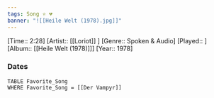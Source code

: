 ```yaml
---
tags: Song ⭐ 💔
banner: "![[Heile Welt (1978).jpg]]"
---
```

[Time:: 2:28]
[Artist:: [[Loriot]] ]
[Genre:: Spoken & Audio]
[Played:: ]
[Album:: [[Heile Welt (1978)]]]
[Year:: 1978]
### Dates
````dataview
TABLE Favorite_Song
WHERE Favorite_Song = [[Der Vampyr]]
````